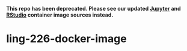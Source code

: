 **This repo has been deprecated.  Please see our updated [Jupyter](https://github.com/UCSB-PSTAT/jupyter-base) and [RStudio](https://github.com/UCSB-PSTAT/base-rstudio) container image sources instead.**
# ling-226-docker-image
